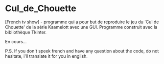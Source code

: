 # Cul_de_Chouette
[French tv show] - programme qui a pour but de reproduire le jeu du 'Cul de Chouette' de la série Kaamelott avec une GUI.
Programme construit avec la bibliothèque Tkinter.


En cours...


P.S. If you don't speek french and have any question about the code, do not hesitate, i'll translate it for you in english. 
